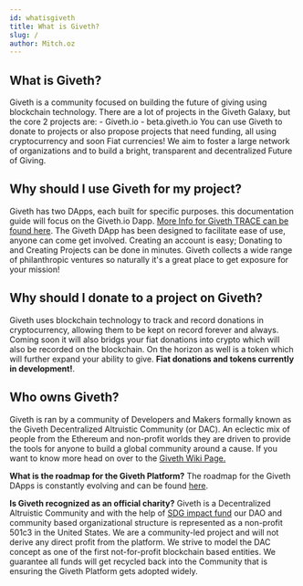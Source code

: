 ```yaml
---
id: whatisgiveth
title: What is Giveth?
slug: /
author: Mitch.oz
---
```


## What is Giveth?
Giveth is a community focused on building the future of giving using blockchain technology. There are a lot of projects in the Giveth Galaxy, but the core 2 projects are: - Giveth.io - beta.giveth.io You can use Giveth to donate to projects or also propose projects that need funding, all using cryptocurrency and soon Fiat currencies! We aim to foster a large network of organizations and to build a bright, transparent and decentralized Future of Giving.

## Why should I use Giveth for my project?
Giveth has two DApps, each built for specific purposes. this documentation guide will focus on the Giveth.io Dapp. [More Info for Giveth TRACE can be found here](https://wiki.giveth.io/dapp). The Giveth DApp has been designed to facilitate ease of use, anyone can come get involved. Creating an account is easy; Donating to and Creating Projects can be done in minutes. Giveth collects a wide range of philanthropic ventures so naturally it's a great place to get exposure for your mission!

## Why should I donate to a project on Giveth?
Giveth uses blockchain technology to track and record donations in cryptocurrency, allowing them to be kept on record forever and always. Coming soon it will also bridgs your fiat donations into crypto which will also be recorded on the blockchain. On the horizon as well is a token which will further expand your ability to give. **Fiat donations and tokens currently in development!**.

## Who owns Giveth?
Giveth is ran by a community of Developers and Makers formally known as the Giveth Decentralized Altruistic Community (or DAC). An eclectic mix of people from the Ethereum and non-profit worlds they are driven to provide the tools for anyone to build a global community around a cause. If you want to know more head on over to the [Giveth Wiki Page.](https://wiki.giveth.io/dac/)

**What is the roadmap for the Giveth Platform?**
The roadmap for the Giveth DApps is constantly evolving and can be found [here](https://www.notion.so/giveth/Roadmap-5a154f91bf9a417ea31b2edbc925201a).

**Is Giveth recognized as an official charity?**
Giveth is a Decentralized Altruistic Community and with the help of [SDG impact fund](https://www.sdgimpactfund.org/) our DAO and community based organizational structure is represented as a non-profit 501c3 in the United States. We are a community-led project and will not derive any direct profit from the platform. We strive to model the DAC concept as one of the first not-for-profit blockchain based entities. We guarantee all funds will get recycled back into the Community that is ensuring the Giveth Platform gets adopted widely.